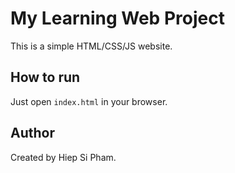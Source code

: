 # My Learning Web Project

This is a simple HTML/CSS/JS website.

## How to run

Just open `index.html` in your browser.

## Author

Created by Hiep Si Pham.
